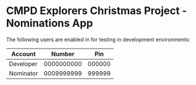 # CMPD Explorers Christmas Project - Nominations App

The following users are enabled in for testing in development environments:

| Account   | Number     | Pin    |
| --------- | ---------- | ------ |
| Developer | 0000000000 | 000000 |
| Nominator | 0009999999 | 999999 |